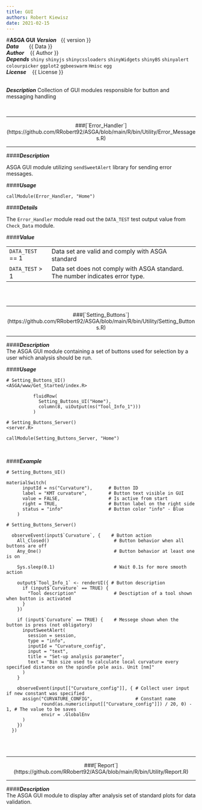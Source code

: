 ```yaml
---
title: GUI
authors: Robert Kiewisz
date: 2021-02-15
---
```


  <style>
  th {
    display: none;
  }
</style>

#**ASGA GUI**
  ***Version***&nbsp;&nbsp;                      {{ version }} <br/>
  ***Data***&nbsp;&nbsp;&nbsp;&nbsp;&nbsp;&nbsp; {{ Data }} <br/>
  ***Author***&nbsp;&nbsp;&nbsp;                 {{ Author }} <br/>
  ***Depends***                                  `shiny` `shinyjs` `shinycssloaders` `shinyWidgets` `shinyBS` `shinyalert` `colourpicker` `ggplot2` `ggbeeswarm` `Hmisc` `egg`<br/>
  ***License***&nbsp;&nbsp;&nbsp;                {{ License }}<br/><br/>
  
  ***Description*** Collection of GUI modules responsible for button and messaging handling
  
<br/>
<a name="Error_Handler"></a>
<hr /><center>
###[`Error_Handler`](https://github.com/RRobert92/ASGA/blob/main/R/bin/Utility/Error_Messages.R)
<hr /></center>

####***Description***<br/>

ASGA GUI module utilizing `sendSweetAlert` library for sending error messages. <br/>

####***Usage***<br/>
```
callModule(Error_Handler, "Home")
```

####***Details***<br/>

The `Error_Handler` module read out the `DATA_TEST` test output value from `Check_Data` module.

####***Value***<br/>

|               |                                                              |
|---------------|--------------------------------------------------------------|
`DATA_TEST` == 1| Data set are valid and comply with ASGA standard
`DATA_TEST` > 1 | Data set does not comply with ASGA standard. The number indicates error type.

<br/><br/>
<a name="Setting_Buttons"></a>
<hr /><center>
###[`Setting_Buttons`](https://github.com/RRobert92/ASGA/blob/main/R/bin/Utility/Setting_Buttons.R)
<hr /></center>

####***Description*** <br/>
The ASGA GUI module containing a set of buttons used for selection by a user which analysis should be run.

####***Usage***<br/>
```
# Setting_Buttons_UI()
<ASGA/www/Get_Started/index.R>

          fluidRow(
            Setting_Buttons_UI("Home"),
            column(8, uiOutput(ns("Tool_Info_1")))
          )

# Setting_Buttons_Server()
<server.R>

callModule(Setting_Buttons_Server, "Home")
```
<br/>

####***Example***<br/>

```
# Setting_Buttons_UI()

materialSwitch(
      inputId = ns("Curvature"),      # Button ID
      label = "KMT curvature",        # Button text visible in GUI
      value = FALSE,                  # Is active from start
      right = TRUE,                   # Button label on the right side
      status = "info"                 # Button color "info" - Blue
    )
```

```
# Setting_Buttons_Server()

  observeEvent(input$`Curvature`, {    # Button action
    All_Closed()                        # Button behavior when all buttons are off
    Any_One()                           # Button behavior at least one is on

    Sys.sleep(0.1)                      # Wait 0.1s for more smooth action

    output$`Tool_Info_1` <- renderUI({ # Button description
      if (input$`Curvature` == TRUE) {
        "Tool description"              # Desctiption of a tool shown when button is activated
      }
    })
    
    if (input$`Curvature` == TRUE) {    # Messege shown when the button is press (not obligatory)
      inputSweetAlert(
        session = session,
        type = "info",
        inputId = "Curvature_config",
        input = "text",
        title = "Set-up analysis parameter",
        text = "Bin size used to calculate local curvature every specified distance on the spindle pole axis. Unit [nm]"
      )
    }
    
    observeEvent(input[["Curvature_config"]], { # Collect user input if new constant was specified
      assign("CURVATURE_CONFIG",                # Constant name
             round(as.numeric(input[["Curvature_config"]]) / 20, 0) - 1, # The value to be saves
             envir = .GlobalEnv
      )
    })
  })
```

<br/><br/>
<a name="Report"></a>
<hr /><center>
###[`Report`](https://github.com/RRobert92/ASGA/blob/main/R/bin/Utility/Report.R)
<hr /></center>

####***Description*** <br/>
The ASGA GUI module to display after analysis set of standard plots for data validation.
